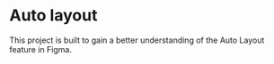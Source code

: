 # Auto layout

This project is built to gain a better understanding of the Auto Layout feature in Figma.
